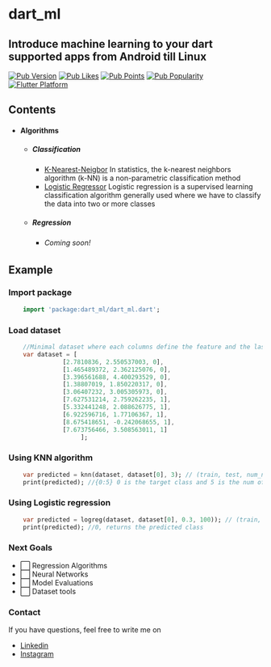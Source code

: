 # dart_ml

## Introduce machine learning to your dart supported apps from Android till Linux

[![Pub Version](https://img.shields.io/pub/v/dart_ml?logo=dart&logoColor=white)](https://pub.dev/packages/dart_ml/)
[![Pub Likes](https://badgen.net/pub/likes/dart_ml?label=pub%20likes)](https://pub.dev/packages/dart_ml/score)
[![Pub Points](https://badgen.net/pub/points/dart_ml?label=pub%20points)](https://pub.dev/packages/dart_ml/score)
[![Pub Popularity](https://badgen.net/pub/popularity/dart_ml?label=pub%20popularity)](https://pub.dev/packages/dart_ml/score)
[![Flutter Platform](https://badgen.net/pub/flutter-platform/dart_ml)](https://pub.dev/packages/dart_ml/)

## Contents
- #### Algorithms
    - ##### Classification
        - [K-Nearest-Neigbor](https://github.com/dev-Roshan-lab/dart-ml/blob/main/lib/src/knn.dart) In statistics, the k-nearest neighbors algorithm (k-NN) is a non-parametric classification method
        - [Logistic Regressor](https://github.com/dev-Roshan-lab/dart-ml/blob/main/lib/src/logistic_regression.dart) Logistic regression is a supervised learning classification algorithm generally used where we have to classify the data into two or more classes
    - ##### Regression
        - ###### Coming soon!

## Example
### Import package
```dart
    import 'package:dart_ml/dart_ml.dart';
```

### Load dataset
```dart
    //Minimal dataset where each columns define the feature and the last row is the target class
    var dataset = [
               [2.7810836, 2.550537003, 0],
               [1.465489372, 2.362125076, 0],
               [3.396561688, 4.400293529, 0],
               [1.38807019, 1.850220317, 0],
               [3.06407232, 3.005305973, 0],
               [7.627531214, 2.759262235, 1],
               [5.332441248, 2.088626775, 1],
               [6.922596716, 1.77106367, 1],
               [8.675418651, -0.242068655, 1],
               [7.673756466, 3.508563011, 1]
                    ];

```

### Using KNN algorithm
```dart
    var predicted = knn(dataset, dataset[0], 3); // (train, test, num_neighbors)
    print(predicted); //{0:5} 0 is the target class and 5 is the num of neigbors of the same class that is 0
```

### Using Logistic regression
```dart
    var predicted = logreg(dataset, dataset[0], 0.3, 100)); // (train, test, l_rate, n_epoch)
    print(predicted); //0, returns the predicted class
```

### Next Goals
- ⬜️ Regression Algorithms
- ⬜️ Neural Networks
- ⬜️ Model Evaluations
- ⬜️ Dataset tools

### Contact
If you have questions, feel free to write me on
 - [Linkedin](https://www.linkedin.com/in/skroshan/)
 - [Instagram](https://www.instagram.com/skroshan.me/)
